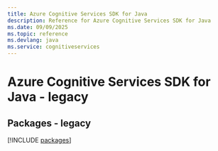 ```yaml
---
title: Azure Cognitive Services SDK for Java
description: Reference for Azure Cognitive Services SDK for Java
ms.date: 09/09/2025
ms.topic: reference
ms.devlang: java
ms.service: cognitiveservices
---
```

# Azure Cognitive Services SDK for Java - legacy
## Packages - legacy
[!INCLUDE [packages](cognitive-services-index.md)]